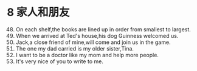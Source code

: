 # 8 家人和朋友
48. On each shelf,the books are lined up in order from smallest to largest.
49. When we arrived at Ted's house,his dog Guinness welcomed us.
50. Jack,a close friend of mine,will come and join us in the game.
51. The one my dad carried is my older sister,Tina.
52. I want to be a doctor like my mom and help more people.
53. It's very nice of you to write to me.
